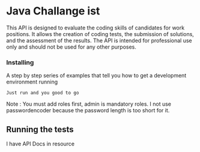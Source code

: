 # Java Challange ist
This API is designed to evaluate the coding skills of candidates for work positions. 
It allows the creation of coding tests, the submission of solutions, and the assessment 
of the results. The API is intended for professional use only and should not be used 
for any other purposes.

### Installing

A step by step series of examples that tell you how to get a development
environment running

    Just run and you good to go
Note : You must add roles first, admin is mandatory roles. I not use passwordencoder
because the password length is too short for it.

## Running the tests

I have API Docs in resource
